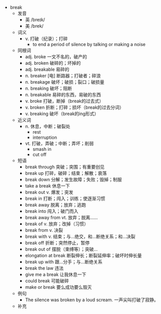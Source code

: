 - break
  - 发音
    - 英 /breɪk/
    - 美 /brek/
  - 词义
    - v. 打破（纪录）；打碎
      - to end a period of silence by talking or making a noise
  - 同根词
    - adj. broke 一文不名的，破产的
    - adj. broken 破碎的；坏掉的
    - adj. breakable 易碎的
    - n. breaker [电] 断路器；打破者；碎浪
    - n. breakage 破坏；破损；裂口；破损量
    - n. breaking 破坏；阻断
    - n. breakable 易碎的东西，易破的东西
    - v. broke 打破，断掉（break的过去式）
    - v. broken 折断；打碎；损坏（break的过去分词）
    - v. breaking 破坏（break的ing形式）
  - 近义词
    - n. 休息，中断；破裂处
      - rest
      - interruption
    - vt. 打破，弄破；中断；弄坏；削弱
      - smash in
      - cut off
  - 短语
    - break through 突破；突围；有重要创见
    - break up 打碎，破碎；结束；解散；衰落
    - break down 分解；发生故障；失败；毁掉；制服
    - take a break 休息一下
    - break out v. 爆发；突发
    - break in 打断；闯入；训练；使逐渐习惯
    - break away 脱离；放弃；逃跑
    - break into 闯入；破门而入
    - break away from vt. 放弃；脱离……
    - break of v. 放弃；改掉（习惯）
    - break from v. 决裂
    - break with v. 结束；与…绝交，和…断绝关系；和…决裂
    - break off 折断；突然停止，暂停
    - break out of 摆脱（束缚等）；突破…
    - elongation at break 断裂伸长；断裂延伸率；破坏时伸长量
    - break up with 跟…分手；与…断绝关系
    - break the law 违法
    - give me a break 让我休息一下
    - could break 可能破碎
    - make or break 要么成功要么毁灭
  - 例句
    - The silence was broken by a loud scream. 一声尖叫打破了寂静。
  - 补充